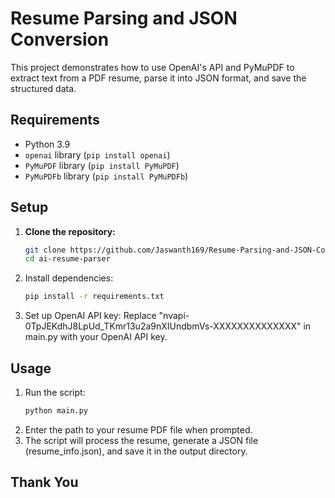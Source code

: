 # Resume Parsing and JSON Conversion

This project demonstrates how to use OpenAI's API and PyMuPDF to extract text from a PDF resume, parse it into JSON format, and save the structured data.

## Requirements

- Python 3.9
- `openai` library (`pip install openai`)
- `PyMuPDF` library (`pip install PyMuPDF`)
- `PyMuPDFb` library (`pip install PyMuPDFb`)

## Setup

1. **Clone the repository:**
   ```bash
   git clone https://github.com/Jaswanth169/Resume-Parsing-and-JSON-Conversion
   cd ai-resume-parser


2. Install dependencies:

   ```bash
   pip install -r requirements.txt
3. Set up OpenAI API key:
Replace "nvapi-0TpJEKdhJ8LpUd_TKmr13u2a9nXIUndbmVs-XXXXXXXXXXXXXX" in main.py with your OpenAI API key.

## Usage
1. Run the script:
   ```bash
   python main.py

2. Enter the path to your resume PDF file when prompted.
3. The script will process the resume, generate a JSON file (resume_info.json), and save it in the output directory.


## Thank You
   

